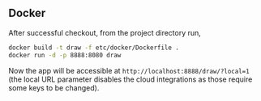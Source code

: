 Docker
------
After successful checkout, from the project directory run,

```bash
docker build -t draw -f etc/docker/Dockerfile .
docker run -d -p 8888:8080 draw
```
Now the app will be accessible at `http://localhost:8888/draw/?local=1` (the local URL parameter disables
the cloud integrations as those require some keys to be changed).
